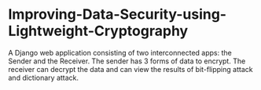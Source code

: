 # Improving-Data-Security-using-Lightweight-Cryptography
A Django web application consisting of two interconnected apps: the Sender and the Receiver. The sender has 3 forms of data to encrypt. The receiver can decrypt the data and can view the results of bit-flipping attack and dictionary attack. 
